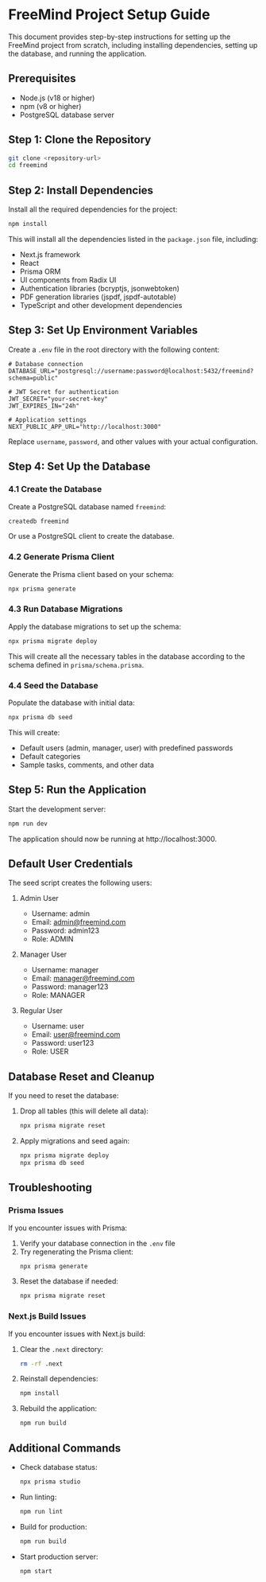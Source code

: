 # FreeMind Project Setup Guide

This document provides step-by-step instructions for setting up the FreeMind project from scratch, including installing dependencies, setting up the database, and running the application.

## Prerequisites

- Node.js (v18 or higher)
- npm (v8 or higher)
- PostgreSQL database server

## Step 1: Clone the Repository

```bash
git clone <repository-url>
cd freemind
```

## Step 2: Install Dependencies

Install all the required dependencies for the project:

```bash
npm install
```

This will install all the dependencies listed in the `package.json` file, including:
- Next.js framework
- React
- Prisma ORM
- UI components from Radix UI
- Authentication libraries (bcryptjs, jsonwebtoken)
- PDF generation libraries (jspdf, jspdf-autotable)
- TypeScript and other development dependencies

## Step 3: Set Up Environment Variables

Create a `.env` file in the root directory with the following content:

```
# Database connection
DATABASE_URL="postgresql://username:password@localhost:5432/freemind?schema=public"

# JWT Secret for authentication
JWT_SECRET="your-secret-key"
JWT_EXPIRES_IN="24h"

# Application settings
NEXT_PUBLIC_APP_URL="http://localhost:3000"
```

Replace `username`, `password`, and other values with your actual configuration.

## Step 4: Set Up the Database

### 4.1 Create the Database

Create a PostgreSQL database named `freemind`:

```bash
createdb freemind
```

Or use a PostgreSQL client to create the database.

### 4.2 Generate Prisma Client

Generate the Prisma client based on your schema:

```bash
npx prisma generate
```

### 4.3 Run Database Migrations

Apply the database migrations to set up the schema:

```bash
npx prisma migrate deploy
```

This will create all the necessary tables in the database according to the schema defined in `prisma/schema.prisma`.

### 4.4 Seed the Database

Populate the database with initial data:

```bash
npx prisma db seed
```

This will create:
- Default users (admin, manager, user) with predefined passwords
- Default categories
- Sample tasks, comments, and other data

## Step 5: Run the Application

Start the development server:

```bash
npm run dev
```

The application should now be running at http://localhost:3000.

## Default User Credentials

The seed script creates the following users:

1. Admin User
   - Username: admin
   - Email: admin@freemind.com
   - Password: admin123
   - Role: ADMIN

2. Manager User
   - Username: manager
   - Email: manager@freemind.com
   - Password: manager123
   - Role: MANAGER

3. Regular User
   - Username: user
   - Email: user@freemind.com
   - Password: user123
   - Role: USER

## Database Reset and Cleanup

If you need to reset the database:

1. Drop all tables (this will delete all data):
   ```bash
   npx prisma migrate reset
   ```

2. Apply migrations and seed again:
   ```bash
   npx prisma migrate deploy
   npx prisma db seed
   ```

## Troubleshooting

### Prisma Issues

If you encounter issues with Prisma:

1. Verify your database connection in the `.env` file
2. Try regenerating the Prisma client:
   ```bash
   npx prisma generate
   ```
3. Reset the database if needed:
   ```bash
   npx prisma migrate reset
   ```

### Next.js Build Issues

If you encounter issues with Next.js build:

1. Clear the `.next` directory:
   ```bash
   rm -rf .next
   ```
2. Reinstall dependencies:
   ```bash
   npm install
   ```
3. Rebuild the application:
   ```bash
   npm run build
   ```

## Additional Commands

- Check database status:
  ```bash
  npx prisma studio
  ```

- Run linting:
  ```bash
  npm run lint
  ```

- Build for production:
  ```bash
  npm run build
  ```

- Start production server:
  ```bash
  npm start
  ```
